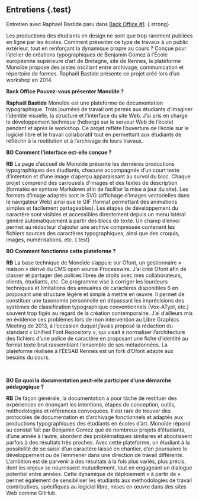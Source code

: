 ## Entretiens {.test}

Entretien avec Raphaël Bastide paru dans [Back Office #1](http://www.revue-backoffice.com/numeros/01-faire-avec/raphael-bastide-monoide). {.strong}

Les productions des étudiants en design ne sont que trop rarement publiées en ligne par les écoles. Comment présenter ce type de travaux à un public extérieur, tout en renforçant la dynamique propre au cours ? Conçue pour l’atelier de créations typographiques de Benjamin Gomez à l’École européenne supérieure d’art de Bretagne, site de Rennes, la plateforme Monoïde propose des pistes oscillant entre archivage, communication et répertoire de formes. Raphaël Bastide présente ce projet créé lors d’un workshop en 2014.

**Back Office** **Pouvez-vous présenter Monoïde ?**

**Raphaël Bastide** Monoïde est une plateforme de documentation typographique. Trois journées de travail ont permis aux étudiants d’imaginer l’identité visuelle, la structure et l’interface du site Web. J’ai pris en charge le développement technique (hébergé sur le serveur Web de l’école) pendant et après le workshop. Ce projet reflète l’ouverture de l’école sur le logiciel libre et le travail collaboratif tout en permettant aux étudiants de réfléchir à la restitution et à l’archivage de leurs travaux. 

**BO** **Comment l’interface est-elle conçue ?**

**RB** La page d’accueil de Monoïde présente les dernières productions typographiques des étudiants, chacune accompagnée d’un court texte d’intention et d’une image d’aperçu apparaissant au survol du bloc. Chaque projet comprend des carrousels d’images et des textes de description (formatés en syntaxe Markdown afin de faciliter la mise à jour du site). Les formats d’image adaptés sont le SVG (affichage d’images vectorielles dans le navigateur Web) ainsi que le GIF (format permettant des animations simples et facilement partageables). Les étapes de développement du caractère sont visibles et accessibles directement depuis un menu latéral généré automatiquement à partir des blocs de texte. Un champ d’envoi permet au rédacteur d’ajouter une archive compressée contenant les fichiers sources des caractères typographiques, ainsi que des croquis, images, numérisations, etc. {.test}

**BO** **Comment fonctionne cette plateforme ?**

**RB** La base technique de Monoïde s’appuie sur Ofont, un gestionnaire « maison » dérivé du CMS open source Processwire. J’ai créé Ofont afin de classer et partager des polices libres de droits avec mes collaborateurs, clients, étudiants, etc. Ce programme vise à corriger les lourdeurs techniques et limitations des annuaires de caractères disponibles 6 en proposant une structure légère et simple à mettre en œuvre. Il permet de constituer une taxonomie personnelle en dépassant les imprécisions des systèmes de classification typographique conventionnels (Vox-ATypI, etc.) souvent trop figés au regard de la création contemporaine. J’ai d’ailleurs mis en évidence ces problèmes lors de mon intervention au Libre Graphics Meeting de 2013, à l’occasion duquel j’avais proposé la rédaction du standard « Unified Font Repository », qui visait à normaliser l’architecture des fichiers d’une police de caractère en proposant une fiche d’identité au format texte brut rassemblant l’ensemble de ses métadonnées. La plateforme réalisée à l’ÉESAB Rennes est un fork d’Ofont adapté aux besoins du cours.

<br class="breakpage">

**BO** **En quoi la documentation peut-elle participer d’une démarche pédagogique ?**

**RB** De façon générale, la documentation a pour tâche de restituer des expériences en énonçant les intentions, étapes de conception, outils, méthodologies et références convoquées. Il est rare de trouver des protocoles de documentation et d’archivage fonctionnels et adaptés aux productions typographiques des étudiants en écoles d’art. Monoïde répond au constat fait par Benjamin Gomez que de nombreux projets d’étudiants, d’une année à l’autre, abordent des problématiques similaires et aboutissent parfois à des résultats très proches. Avec cette plateforme, un étudiant à la possibilité de se saisir d’un caractère laissé en chantier, d’en poursuivre le développement ou de l’emmener dans une direction de travail différente. L’ambition est de parvenir à des résultats à la fois plus variés, plus précis, dont les enjeux se nourrissent mutuellement, tout en engageant un dialogue potentiel entre années. Cette dynamique de déploiement « à partir de » permet également de sensibiliser les étudiants aux méthodologies de travail contributives, spécifiques au logiciel libre, mises en œuvre dans des sites Web comme GitHub.